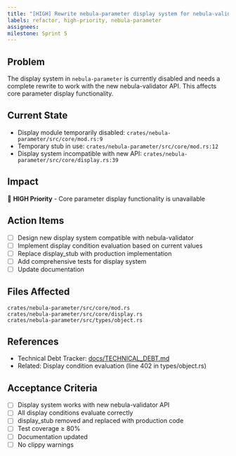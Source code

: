 ```yaml
---
title: "[HIGH] Rewrite nebula-parameter display system for nebula-validator compatibility"
labels: refactor, high-priority, nebula-parameter
assignees:
milestone: Sprint 5
---
```


## Problem

The display system in `nebula-parameter` is currently disabled and needs a complete rewrite to work with the new nebula-validator API. This affects core parameter display functionality.

## Current State

- Display module temporarily disabled: `crates/nebula-parameter/src/core/mod.rs:9`
- Temporary stub in use: `crates/nebula-parameter/src/core/mod.rs:12`
- Display system incompatible with new API: `crates/nebula-parameter/src/core/display.rs:39`

## Impact

🔴 **HIGH Priority** - Core parameter display functionality is unavailable

## Action Items

- [ ] Design new display system compatible with nebula-validator
- [ ] Implement display condition evaluation based on current values
- [ ] Replace display_stub with production implementation
- [ ] Add comprehensive tests for display system
- [ ] Update documentation

## Files Affected

```
crates/nebula-parameter/src/core/mod.rs
crates/nebula-parameter/src/core/display.rs
crates/nebula-parameter/src/types/object.rs
```

## References

- Technical Debt Tracker: [docs/TECHNICAL_DEBT.md](../TECHNICAL_DEBT.md#1-nebula-parameter-display-system-rewrite)
- Related: Display condition evaluation (line 402 in types/object.rs)

## Acceptance Criteria

- [ ] Display system works with new nebula-validator API
- [ ] All display conditions evaluate correctly
- [ ] display_stub removed and replaced with production code
- [ ] Test coverage ≥ 80%
- [ ] Documentation updated
- [ ] No clippy warnings
